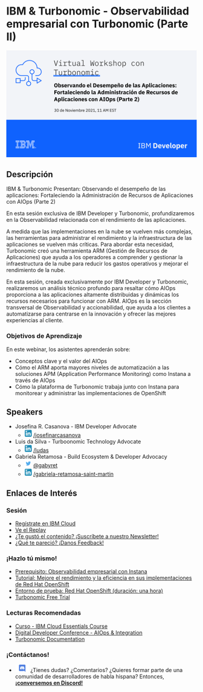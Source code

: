 # IBM & Turbonomic - Observabilidad empresarial con Turbonomic (Parte II)

![banner evento](./images/IBM_Developer-GSI_Series-Turbonomic_1267-social-1920x1080.png)

## Descripción

IBM & Turbonomic Presentan: Observando el desempeño de las aplicaciones: Fortaleciendo la Administración de Recursos de Aplicaciones con AIOps (Parte 2)

En esta sesión exclusiva de IBM Developer y Turbonomic, profundizaremos en la Observabilidad relacionada con el rendimiento de las aplicaciones.

A medida que las implementaciones en la nube se vuelven más complejas, las herramientas para administrar el rendimiento y la infraestructura de las aplicaciones se vuelven más críticas. Para abordar esta necesidad, Turbonomic creó una herramienta ARM (Gestión de Recursos de Aplicaciones) que ayuda a los operadores a comprender y gestionar la infraestructura de la nube para reducir los gastos operativos y mejorar el rendimiento de la nube.

En esta sesión, creada exclusivamente por IBM Developer y Turbonomic, realizaremos un análisis técnico profundo para resaltar cómo AIOps proporciona a las aplicaciones altamente distribuidas y dinámicas los recursos necesarios para funcionar con ARM. AIOps es la sección transversal de Observabilidad y accionabilidad, que ayuda a los clientes a automatizarse para centrarse en la innovación y ofrecer las mejores experiencias al cliente.

### Objetivos de Aprendizaje

En este webinar, los asistentes aprenderán sobre:

- Conceptos clave y el valor del AIOps
- Cómo el ARM aporta mayores niveles de automatización a las soluciones APM (Application Performance Monitoring) como Instana a través de AIOps
- Cómo la plataforma de Turbonomic trabaja junto con Instana para monitorear y administrar las implementaciones de OpenShift

## Speakers

- Josefina R. Casanova - IBM Developer Advocate
  - ![LinkedIn Icon](../../../images/icon_linkedin_small.png) [/josefinarcasanova](https://www.linkedin.com/in/josefinarcasanova/)
- Luis da Silva - Turboonomic Technology Advocate
  - ![LinkedIn Icon](../../../images/icon_linkedin_small.png) [/ludas](https://www.linkedin.com/in/ludas/)  
- Gabriela Retamosa - Build Ecosystem & Developer Advocacy 
  - ![Twitter Icon](../../../images/icon_twitter_small.png) [@gabyret](https://twitter.com/gabyret)
  - ![LinkedIn Icon](../../../images/icon_linkedin_small.png) [/gabriela-retamosa-saint-martin](https://www.linkedin.com/in/gabriela-retamosa-saint-martin/)

## Enlaces de Interés

### Sesión

- [Regístrate en IBM Cloud](https://ibm.biz/BdfA3W)
- [Ve el Replay](https://youtu.be/q5L4xKiYjlg)
- [¿Te gustó el contenido? ¡Suscríbete a nuestro Newsletter!](https://developer.ibm.com/newsletters/)
- [¿Qué te pareció? ¡Danos Feedback!](https://ibm.biz/BdfATc)

### ¡Hazlo tú mismo!

- [Prerequisito: Observabilidad empresarial con Instana](../20211123%20-%20Observabilidad%20empresarial%20con%20Instana%20(Parte%20I)/README.md)
- [Tutorial: Mejore el rendimiento y la eficiencia en sus implementaciones de Red Hat OpenShift](https://developer.ibm.com/es/tutorials/improve-performance-efficiency-openshift-deployments-turbonomic-instana/)
- [Entorno de prueba: Red Hat OpenShift (duración: una hora)](https://learn.openshift.com/playgrounds/openshift45)
- [Turbonomic Free Trial](https://marketplace.redhat.com/en-us/products/turbonomic-platform?_ga=2.229329884.1925654936.1619530033-739339010.1619530033)

### Lecturas Recomendadas

- [Curso - IBM Cloud Essentials Course](https://cognitiveclass.ai/courses/ibm-cloud-essentials)
- [Digital Developer Conference - AIOps & Integration](https://developer.ibm.com/conferences/digital-developer-conference-ai-automation-integration/)
- [Turbonomic Documentation](https://docs.turbonomic.com/)

### ¡Contáctanos!

- ![Discord Icon](../../../images/icon_discord_small.png) ¿Tienes dudas? ¿Comentarios? ¿Quieres formar parte de una comunidad de desarrolladores de habla hispana? Entonces,[**¡conversemos en Discord!**](https://discord.gg/yBs8YSnx9m)
